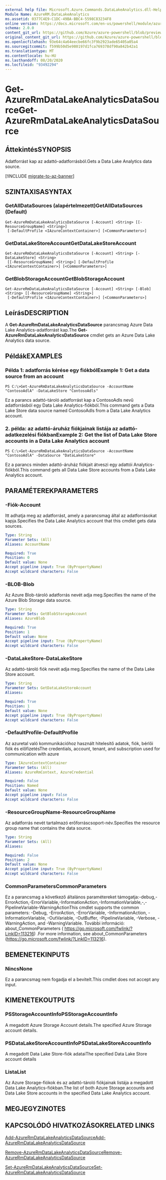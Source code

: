 ```yaml
---
external help file: Microsoft.Azure.Commands.DataLakeAnalytics.dll-Help.xml
Module Name: AzureRM.DataLakeAnalytics
ms.assetid: 0377C4E9-C1DC-49BA-BBC4-5598C83234F8
online version: https://docs.microsoft.com/en-us/powershell/module/azurerm.datalakeanalytics/get-azurermdatalakeanalyticsdatasource
schema: 2.0.0
content_git_url: https://github.com/Azure/azure-powershell/blob/preview/src/ResourceManager/DataLakeAnalytics/Commands.DataLakeAnalytics/help/Get-AzureRmDataLakeAnalyticsDataSource.md
original_content_git_url: https://github.com/Azure/azure-powershell/blob/preview/src/ResourceManager/DataLakeAnalytics/Commands.DataLakeAnalytics/help/Get-AzureRmDataLakeAnalyticsDataSource.md
ms.openlocfilehash: 93e64c4a64eecbe66fc3f9b2923ade65405a05a4
ms.sourcegitcommit: f599b50d5e980197d1fca769378df90a842b42a1
ms.translationtype: MT
ms.contentlocale: hu-HU
ms.lasthandoff: 08/20/2020
ms.locfileid: "93492294"
---
```

# <span data-ttu-id="db9f3-101">Get-AzureRmDataLakeAnalyticsDataSource</span><span class="sxs-lookup"><span data-stu-id="db9f3-101">Get-AzureRmDataLakeAnalyticsDataSource</span></span>

## <span data-ttu-id="db9f3-102">Áttekintés</span><span class="sxs-lookup"><span data-stu-id="db9f3-102">SYNOPSIS</span></span>
<span data-ttu-id="db9f3-103">Adatforrást kap az adattó-adatforrásból.</span><span class="sxs-lookup"><span data-stu-id="db9f3-103">Gets a Data Lake Analytics data source.</span></span>

[!INCLUDE [migrate-to-az-banner](../../includes/migrate-to-az-banner.md)]

## <span data-ttu-id="db9f3-104">SZINTAXISA</span><span class="sxs-lookup"><span data-stu-id="db9f3-104">SYNTAX</span></span>

### <span data-ttu-id="db9f3-105">GetAllDataSources (alapértelmezett)</span><span class="sxs-lookup"><span data-stu-id="db9f3-105">GetAllDataSources (Default)</span></span>
```
Get-AzureRmDataLakeAnalyticsDataSource [-Account] <String> [[-ResourceGroupName] <String>]
 [-DefaultProfile <IAzureContextContainer>] [<CommonParameters>]
```

### <span data-ttu-id="db9f3-106">GetDataLakeStoreAccount</span><span class="sxs-lookup"><span data-stu-id="db9f3-106">GetDataLakeStoreAccount</span></span>
```
Get-AzureRmDataLakeAnalyticsDataSource [-Account] <String> [-DataLakeStore] <String>
 [[-ResourceGroupName] <String>] [-DefaultProfile <IAzureContextContainer>] [<CommonParameters>]
```

### <span data-ttu-id="db9f3-107">GetBlobStorageAccount</span><span class="sxs-lookup"><span data-stu-id="db9f3-107">GetBlobStorageAccount</span></span>
```
Get-AzureRmDataLakeAnalyticsDataSource [-Account] <String> [-Blob] <String> [[-ResourceGroupName] <String>]
 [-DefaultProfile <IAzureContextContainer>] [<CommonParameters>]
```

## <span data-ttu-id="db9f3-108">Leírás</span><span class="sxs-lookup"><span data-stu-id="db9f3-108">DESCRIPTION</span></span>
<span data-ttu-id="db9f3-109">A **Get-AzureRmDataLakeAnalyticsDataSource** parancsmag Azure Data Lake Analytics-adatforrást kap.</span><span class="sxs-lookup"><span data-stu-id="db9f3-109">The **Get-AzureRmDataLakeAnalyticsDataSource** cmdlet gets an Azure Data Lake Analytics data source.</span></span>

## <span data-ttu-id="db9f3-110">Példák</span><span class="sxs-lookup"><span data-stu-id="db9f3-110">EXAMPLES</span></span>

### <span data-ttu-id="db9f3-111">Példa 1: adatforrás kérése egy fiókból</span><span class="sxs-lookup"><span data-stu-id="db9f3-111">Example 1: Get a data source from an account</span></span>
```
PS C:\>Get-AzureRmDataLakeAnalyticsDataSource -AccountName "ContosoAdlA" -DataLakeStore "ContosoAdls"
```

<span data-ttu-id="db9f3-112">Ez a parancs adattó-tároló adatforrást kap a ContosoAdls nevű adatforrásból egy Data Lake Analytics-fiókból.</span><span class="sxs-lookup"><span data-stu-id="db9f3-112">This command gets a Data Lake Store data source named ContosoAdls from a Data Lake Analytics account.</span></span>

### <span data-ttu-id="db9f3-113">2. példa: az adattó-áruház fiókjainak listája az adattó-adatkezelési fiókban</span><span class="sxs-lookup"><span data-stu-id="db9f3-113">Example 2: Get the list of Data Lake Store accounts in a Data Lake Analytics account</span></span>
```
PS C:\>Get-AzureRmDataLakeAnalyticsDataSource -AccountName "ContosoAdlA" -DataSource "DataLakeStore"
```

<span data-ttu-id="db9f3-114">Ez a parancs minden adattó-áruház fiókjait átveszi egy adattói Analytics-fiókból.</span><span class="sxs-lookup"><span data-stu-id="db9f3-114">This command gets all Data Lake Store accounts from a Data Lake Analytics account.</span></span>

## <span data-ttu-id="db9f3-115">PARAMÉTEREK</span><span class="sxs-lookup"><span data-stu-id="db9f3-115">PARAMETERS</span></span>

### <span data-ttu-id="db9f3-116">-Fiók</span><span class="sxs-lookup"><span data-stu-id="db9f3-116">-Account</span></span>
<span data-ttu-id="db9f3-117">Itt adhatja meg az adatforrást, amely a parancsmag által az adatforrásokat kapja.</span><span class="sxs-lookup"><span data-stu-id="db9f3-117">Specifies the Data Lake Analytics account that this cmdlet gets data sources.</span></span>

```yaml
Type: String
Parameter Sets: (All)
Aliases: AccountName

Required: True
Position: 0
Default value: None
Accept pipeline input: True (ByPropertyName)
Accept wildcard characters: False
```

### <span data-ttu-id="db9f3-118">-BLOB</span><span class="sxs-lookup"><span data-stu-id="db9f3-118">-Blob</span></span>
<span data-ttu-id="db9f3-119">Az Azure Blob-tároló adatforrás nevét adja meg.</span><span class="sxs-lookup"><span data-stu-id="db9f3-119">Specifies the name of the Azure Blob Storage data source.</span></span>

```yaml
Type: String
Parameter Sets: GetBlobStorageAccount
Aliases: AzureBlob

Required: True
Position: 1
Default value: None
Accept pipeline input: True (ByPropertyName)
Accept wildcard characters: False
```

### <span data-ttu-id="db9f3-120">-DataLakeStore</span><span class="sxs-lookup"><span data-stu-id="db9f3-120">-DataLakeStore</span></span>
<span data-ttu-id="db9f3-121">Az adattó-tároló fiók nevét adja meg.</span><span class="sxs-lookup"><span data-stu-id="db9f3-121">Specifies the name of the Data Lake Store account.</span></span>

```yaml
Type: String
Parameter Sets: GetDataLakeStoreAccount
Aliases: 

Required: True
Position: 1
Default value: None
Accept pipeline input: True (ByPropertyName)
Accept wildcard characters: False
```

### <span data-ttu-id="db9f3-122">-DefaultProfile</span><span class="sxs-lookup"><span data-stu-id="db9f3-122">-DefaultProfile</span></span>
<span data-ttu-id="db9f3-123">Az azuretal való kommunikációhoz használt hitelesítő adatok, fiók, bérlői fiók és előfizetés</span><span class="sxs-lookup"><span data-stu-id="db9f3-123">The credentials, account, tenant, and subscription used for communication with azure</span></span>

```yaml
Type: IAzureContextContainer
Parameter Sets: (All)
Aliases: AzureRmContext, AzureCredential

Required: False
Position: Named
Default value: None
Accept pipeline input: False
Accept wildcard characters: False
```

### <span data-ttu-id="db9f3-124">-ResourceGroupName</span><span class="sxs-lookup"><span data-stu-id="db9f3-124">-ResourceGroupName</span></span>
<span data-ttu-id="db9f3-125">Az adatforrás nevét tartalmazó erőforráscsoport-név.</span><span class="sxs-lookup"><span data-stu-id="db9f3-125">Specifies the resource group name that contains the data source.</span></span>

```yaml
Type: String
Parameter Sets: (All)
Aliases: 

Required: False
Position: 2
Default value: None
Accept pipeline input: True (ByPropertyName)
Accept wildcard characters: False
```

### <span data-ttu-id="db9f3-126">CommonParameters</span><span class="sxs-lookup"><span data-stu-id="db9f3-126">CommonParameters</span></span>
<span data-ttu-id="db9f3-127">Ez a parancsmag a következő általános paramétereket támogatja:-debug,-ErrorAction,-ErrorVariable,-InformationAction,-InformationVariable,-,-PipelineVariable-WarningAction</span><span class="sxs-lookup"><span data-stu-id="db9f3-127">This cmdlet supports the common parameters: -Debug, -ErrorAction, -ErrorVariable, -InformationAction, -InformationVariable, -OutVariable, -OutBuffer, -PipelineVariable, -Verbose, -WarningAction, and -WarningVariable.</span></span> <span data-ttu-id="db9f3-128">További információ: about_CommonParameters ( https://go.microsoft.com/fwlink/?LinkID=113216) .</span><span class="sxs-lookup"><span data-stu-id="db9f3-128">For more information, see about_CommonParameters (https://go.microsoft.com/fwlink/?LinkID=113216).</span></span>

## <span data-ttu-id="db9f3-129">BEMENETEK</span><span class="sxs-lookup"><span data-stu-id="db9f3-129">INPUTS</span></span>

### <span data-ttu-id="db9f3-130">Nincs</span><span class="sxs-lookup"><span data-stu-id="db9f3-130">None</span></span>
<span data-ttu-id="db9f3-131">Ez a parancsmag nem fogadja el a bevitelt.</span><span class="sxs-lookup"><span data-stu-id="db9f3-131">This cmdlet does not accept any input.</span></span>

## <span data-ttu-id="db9f3-132">KIMENETEK</span><span class="sxs-lookup"><span data-stu-id="db9f3-132">OUTPUTS</span></span>

### <span data-ttu-id="db9f3-133">PSStorageAccountInfo</span><span class="sxs-lookup"><span data-stu-id="db9f3-133">PSStorageAccountInfo</span></span>
<span data-ttu-id="db9f3-134">A megadott Azure Storage Account details.</span><span class="sxs-lookup"><span data-stu-id="db9f3-134">The specified Azure Storage account details.</span></span>

### <span data-ttu-id="db9f3-135">PSDataLakeStoreAccountInfo</span><span class="sxs-lookup"><span data-stu-id="db9f3-135">PSDataLakeStoreAccountInfo</span></span>
<span data-ttu-id="db9f3-136">A megadott Data Lake Store-fiók adatai</span><span class="sxs-lookup"><span data-stu-id="db9f3-136">The specified Data Lake Store account details</span></span>

### <span data-ttu-id="db9f3-137">Lista<AdlDataSource></span><span class="sxs-lookup"><span data-stu-id="db9f3-137">List<AdlDataSource></span></span>
<span data-ttu-id="db9f3-138">Az Azure Storage-fiókok és az adattó-tároló fiókjainak listája a megadott Data Lake Analytics-fiókban.</span><span class="sxs-lookup"><span data-stu-id="db9f3-138">The list of both Azure Storage accounts and Data Lake Store accounts in the specified Data Lake Analytics account.</span></span>

## <span data-ttu-id="db9f3-139">MEGJEGYZI</span><span class="sxs-lookup"><span data-stu-id="db9f3-139">NOTES</span></span>

## <span data-ttu-id="db9f3-140">KAPCSOLÓDÓ HIVATKOZÁSOK</span><span class="sxs-lookup"><span data-stu-id="db9f3-140">RELATED LINKS</span></span>

[<span data-ttu-id="db9f3-141">Add-AzureRmDataLakeAnalyticsDataSource</span><span class="sxs-lookup"><span data-stu-id="db9f3-141">Add-AzureRmDataLakeAnalyticsDataSource</span></span>](./Add-AzureRmDataLakeAnalyticsDataSource.md)

[<span data-ttu-id="db9f3-142">Remove-AzureRmDataLakeAnalyticsDataSource</span><span class="sxs-lookup"><span data-stu-id="db9f3-142">Remove-AzureRmDataLakeAnalyticsDataSource</span></span>](./Remove-AzureRmDataLakeAnalyticsDataSource.md)

[<span data-ttu-id="db9f3-143">Set-AzureRmDataLakeAnalyticsDataSource</span><span class="sxs-lookup"><span data-stu-id="db9f3-143">Set-AzureRmDataLakeAnalyticsDataSource</span></span>](./Set-AzureRmDataLakeAnalyticsDataSource.md)


